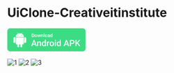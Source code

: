 # UiClone-Creativeitinstitute



<a id="raw-url" href="https://github.com/alamin1x0/Creativeit-Clone-App/blob/main/apk/creative%20it%20clone%20app.apk"><img src="img/download.svg"  width="180" height=auto>

</a>

![1](https://user-images.githubusercontent.com/55847412/149944662-5a42dbe8-91cf-4e03-90da-d496f9d87f00.png)
![2](https://user-images.githubusercontent.com/55847412/149944674-eb2e249b-241d-4016-bccf-2b0f6f4aa2a4.png)
![3](https://user-images.githubusercontent.com/55847412/149944676-628c1195-1102-4ae5-8be8-8cd89f667834.png)


